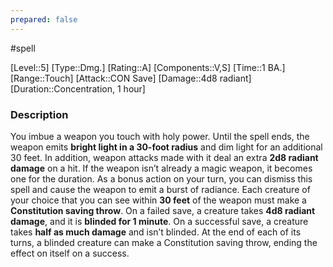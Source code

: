 ```yaml
---
prepared: false
---
```

#spell

[Level::5]
[Type::Dmg.]
[Rating::A]
[Components::V,S]
[Time::1 BA.]
[Range::Touch]
[Attack::CON Save]
[Damage::4d8 radiant]
[Duration::Concentration, 1 hour]
### Description

You imbue a weapon you touch with holy power. Until the spell ends, the weapon emits **bright light in a 30-foot radius** and dim light for an additional 30 feet. In addition, weapon attacks made with it deal an extra **2d8 radiant damage** on a hit. If the weapon isn’t already a magic weapon, it becomes one for the duration. As a bonus action on your turn, you can dismiss this spell and cause the weapon to emit a burst of radiance. Each creature of your choice that you can see within **30 feet** of the weapon must make a **Constitution saving throw**. On a failed save, a creature takes **4d8 radiant damage**, and it is **blinded for 1 minute**. On a successful save, a creature takes **half as much damage** and isn’t blinded. At the end of each of its turns, a blinded creature can make a Constitution saving throw, ending the effect on itself on a success.